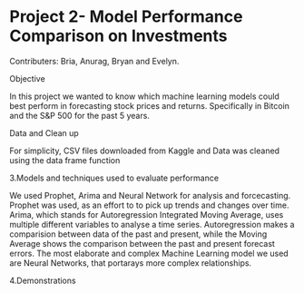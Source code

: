 # Project 2- Model Performance Comparison on Investments
Contributers:  Bria, Anurag, Bryan and Evelyn.

Objective

In this project we wanted to know which machine learning models could best perform in forecasting stock prices and returns. Specifically in Bitcoin and the S&P 500 for the past 5 years. 

Data and Clean up

For simplicity, CSV files downloaded from Kaggle and Data was cleaned using the data frame function

3.Models and techniques used to evaluate performance

We used Prophet, Arima and Neural Network for analysis and forcecasting. Prophet was used, as an effort to to pick up trends and changes over time. Arima, which stands for Autoregression Integrated Moving Average, uses multiple different variables to analyse a time series. Autoregression makes a comparision between data of the past and present, while the Moving Average shows the comparison between the past and present forecast errors. The most elaborate and complex Machine Learning model we used are Neural Networks, that portarays more complex relationships.  


4.Demonstrations


